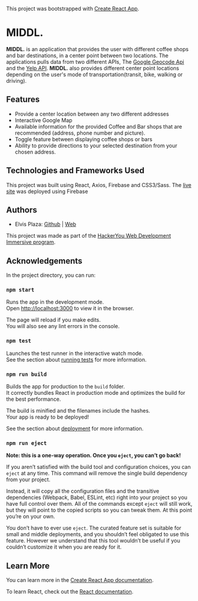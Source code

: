 This project was bootstrapped with [Create React App](https://github.com/facebook/create-react-app).
# MIDDL.
**MIDDL.** is an application that provides the user with different coffee shops and bar destinations, in a center point between two locations. The applications pulls data from two different APIs, The [Google Geocode Api](https://developers.google.com/maps/documentation/geocoding/start?utm_source=google&utm_medium=cpc&utm_campaign=FY18-Q2-global-demandgen-paidsearchonnetworkhouseads-cs-maps_contactsal_saf&utm_content=text-ad-none-none-DEV_c-CRE_315916118282-ADGP_Hybrid+%7C+AW+SEM+%7C+SKWS+~+Geocoding+API-KWID_43700039136946657-kwd-335278985932-userloc_9061009&utm_term=KW_%2Bgeocoder%20%2Bapi-ST_%2Bgeocoder+%2Bapi&gclid=CPDlwMCq_d8CFcuHxQId6Q0LZw) and the [Yelp API](https://www.yelp.com/developers). **MIDDL.** also provides different center point locations depending on the user's mode of transportation(transit, bike, walking or driving). 

## Features
* Provide a center location between any two different addresses
* Interactive Google Map
* Available information for the provided Coffee and Bar shops that are recommended (address, phone number and picture). 
* Toggle feature between displaying coffee shops or bars
* Ability to provide directions to your selected destination from your chosen address. 


## Technologies and Frameworks Used
This project was built using React, Axios, Firebase and CSS3/Sass. The [live site](https://meet-halfway-905ad.firebaseapp.com/) was deployed using Firebase

## Authors
* Elvis Plaza: [Github](https://github.com/elvisplaza) | [Web](http://elvisplaza.com/)

This project was made as part of the [HackerYou Web Development Immersive program](https://hackeryou.com/courses/bootcamp).

## Acknowledgements

In the project directory, you can run:

### `npm start`

Runs the app in the development mode.<br>
Open [http://localhost:3000](http://localhost:3000) to view it in the browser.

The page will reload if you make edits.<br>
You will also see any lint errors in the console.

### `npm test`

Launches the test runner in the interactive watch mode.<br>
See the section about [running tests](https://facebook.github.io/create-react-app/docs/running-tests) for more information.

### `npm run build`

Builds the app for production to the `build` folder.<br>
It correctly bundles React in production mode and optimizes the build for the best performance.

The build is minified and the filenames include the hashes.<br>
Your app is ready to be deployed!

See the section about [deployment](https://facebook.github.io/create-react-app/docs/deployment) for more information.

### `npm run eject`

**Note: this is a one-way operation. Once you `eject`, you can’t go back!**

If you aren’t satisfied with the build tool and configuration choices, you can `eject` at any time. This command will remove the single build dependency from your project.

Instead, it will copy all the configuration files and the transitive dependencies (Webpack, Babel, ESLint, etc) right into your project so you have full control over them. All of the commands except `eject` will still work, but they will point to the copied scripts so you can tweak them. At this point you’re on your own.

You don’t have to ever use `eject`. The curated feature set is suitable for small and middle deployments, and you shouldn’t feel obligated to use this feature. However we understand that this tool wouldn’t be useful if you couldn’t customize it when you are ready for it.

## Learn More

You can learn more in the [Create React App documentation](https://facebook.github.io/create-react-app/docs/getting-started).

To learn React, check out the [React documentation](https://reactjs.org/).
